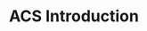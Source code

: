 ---
sidebar_position: 8
title: ACS Introduction
description: aelf Contracts Standard Introduction
---